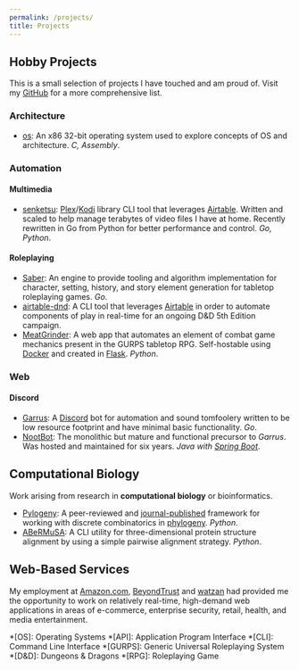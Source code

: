 ```yaml
---
permalink: /projects/
title: Projects
---
```


## Hobby Projects

This is a small selection of projects I have touched and am proud of. Visit my [GitHub](http://github.com/AlexSafatli?tab=repositories) for a more comprehensive list.

### Architecture

  - [os](https://github.com/AlexSafatli/os): An x86 32-bit operating system used to explore concepts of OS and architecture. *C, Assembly*.

### Automation

#### Multimedia

  - [senketsu](https://github.com/AlexSafatli/senketsu): [Plex](https://plex.tv)/[Kodi](https://kodi.tv/) library CLI tool that leverages [Airtable](https://airtable.com/). Written and scaled to help manage terabytes of video files I have at home. Recently rewritten in Go from Python for better performance and control. *Go, Python*.

#### Roleplaying

  - [Saber](https://github.com/AlexSafatli/Saber): An engine to provide tooling and algorithm implementation for character, setting, history, and story element generation for tabletop roleplaying games. *Go*.
  - [airtable-dnd](https://github.com/AlexSafatli/airtable-dnd): A CLI tool that leverages [Airtable](https://airtable.com) in order to automate components of play in real-time for an ongoing D&D 5th Edition campaign. 
  - [MeatGrinder](https://github.com/AlexSafatli/MeatGrinder): A web app that automates an element of combat game mechanics present in the GURPS tabletop RPG. Self-hostable using [Docker](https://www.docker.com/) and created in [Flask](https://flask.palletsprojects.com/en/2.0.x/). *Python*.

### Web

#### Discord

  - [Garrus](https://github.com/AlexSafatli/Garrus): A [Discord](https://discordapp.com) bot for automation and sound tomfoolery written to be low resource footprint and have minimal basic functionality. *Go*.
  - [NootBot](https://github.com/AlexSafatli/NootBot): The monolithic but mature and functional precursor to *Garrus*. Was hosted and maintained for six years. *Java with [Spring Boot](https://spring.io/projects/spring-boot)*.

## Computational Biology

Work arising from research in **computational biology** or bioinformatics.

  - [Pylogeny](https://github.com/AlexSafatli/Pylogeny): A peer-reviewed and [journal-published](https://peerj.com/articles/cs-9/) framework for working with discrete combinatorics in [phylogeny](http://en.wikipedia.org/wiki/Phylogenetics). *Python*.
  - [ABeRMuSA](https://github.com/AlexSafatli/ABeRMuSA): A CLI utility for three-dimensional protein structure alignment by using a simple pairwise alignment strategy. *Python*.

## Web-Based Services

My employment at [Amazon.com](http://amazon.com), [BeyondTrust](http://beyondtrust.com) and [watzan](http://watzan.com) had provided me the opportunity to work on relatively real-time, high-demand web applications in areas of e-commerce, enterprise security, retail, health, and media entertainment.

*[OS]: Operating Systems
*[API]: Application Program Interface
*[CLI]: Command Line Interface
*[GURPS]: Generic Universal Roleplaying System
*[D&D]: Dungeons & Dragons
*[RPG]: Roleplaying Game
